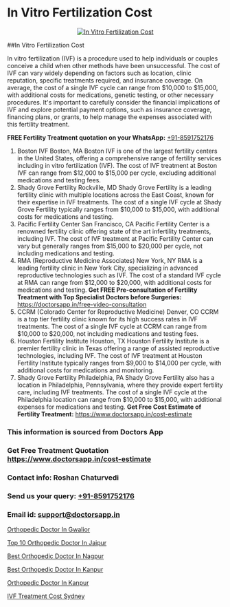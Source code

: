 # In Vitro Fertilization Cost

<p align="center">
  <a href="https://doctorsapp.in/treatment/male-infertility">
    <img src="https://doctorsapp.in/uploads/treatment_image/causes_male_infertility.jpg" alt="In Vitro Fertilization Cost">
  </a>
</p>
##In Vitro Fertilization Cost

In vitro fertilization (IVF) is a procedure used to help individuals or couples conceive a child when other methods have been unsuccessful. The cost of IVF can vary widely depending on factors such as location, clinic reputation, specific treatments required, and insurance coverage. On average, the cost of a single IVF cycle can range from $10,000 to $15,000, with additional costs for medications, genetic testing, or other necessary procedures. It's important to carefully consider the financial implications of IVF and explore potential payment options, such as insurance coverage, financing plans, or grants, to help manage the expenses associated with this fertility treatment.

**FREE Fertility Treatment quotation on your WhatsApp:**  [+91-8591752176](https://api.whatsapp.com/send?phone=8591752176)

1) Boston IVF   Boston, MA
Boston IVF is one of the largest fertility centers in the United States, offering a comprehensive range of fertility services including in vitro fertilization (IVF). The cost of IVF treatment at Boston IVF can range from $12,000 to $15,000 per cycle, excluding additional medications and testing fees.
2) Shady Grove Fertility   Rockville, MD
Shady Grove Fertility is a leading fertility clinic with multiple locations across the East Coast, known for their expertise in IVF treatments. The cost of a single IVF cycle at Shady Grove Fertility typically ranges from $10,000 to $15,000, with additional costs for medications and testing.
3) Pacific Fertility Center   San Francisco, CA
Pacific Fertility Center is a renowned fertility clinic offering state of the art infertility treatments, including IVF. The cost of IVF treatment at Pacific Fertility Center can vary but generally ranges from $15,000 to $20,000 per cycle, not including medications and testing.
4) RMA (Reproductive Medicine Associates)   New York, NY
RMA is a leading fertility clinic in New York City, specializing in advanced reproductive technologies such as IVF. The cost of a standard IVF cycle at RMA can range from $12,000 to $20,000, with additional costs for medications and testing.
**Get FREE Pre-consultation of Fertility Treatment with Top Specialist Doctors before Surgeries:** https://doctorsapp.in/free-video-consultation
5) CCRM (Colorado Center for Reproductive Medicine)   Denver, CO
CCRM is a top tier fertility clinic known for its high success rates in IVF treatments. The cost of a single IVF cycle at CCRM can range from $10,000 to $20,000, not including medications and testing fees.
6) Houston Fertility Institute   Houston, TX
Houston Fertility Institute is a premier fertility clinic in Texas offering a range of assisted reproductive technologies, including IVF. The cost of IVF treatment at Houston Fertility Institute typically ranges from $9,000 to $14,000 per cycle, with additional costs for medications and monitoring.
7) Shady Grove Fertility   Philadelphia, PA
Shady Grove Fertility also has a location in Philadelphia, Pennsylvania, where they provide expert fertility care, including IVF treatments. The cost of a single IVF cycle at the Philadelphia location can range from $10,000 to $15,000, with additional expenses for medications and testing.
**Get Free Cost Estimate of Fertility Treatment:** https://www.doctorsapp.in/cost-estimate

### This information is sourced from Doctors App 
### Get Free Treatment Quotation https://www.doctorsapp.in/cost-estimate
### Contact info: Roshan Chaturvedi 
### Send us your query: [+91-8591752176](https://api.whatsapp.com/send?phone=8591752176) 
### Email id: support@doctorsapp.in

[Orthopedic Doctor In Gwalior](https://www.linkedin.com/pulse/orthopedic-doctor-gwalior-doctorsapp-united-arab-emirates-zgzde?trackingId=p%2BE3RsY%2F959beI1KJZ%2BEvQ%3D%3D&lipi=urn%3Ali%3Apage%3Ad_flagship3_company_admin%3BSXrbBuk4SwWZ8nIcZ2zSvw%3D%3D)

[Top 10 Orthopedic Doctor In Jaipur](https://www.linkedin.com/pulse/top-10-orthopedic-doctor-jaipur-doctorsapp-dhaka-dgqoe?trackingId=VA7z6mL7NpAz5LK4SVy1CQ%3D%3D&lipi=urn%3Ali%3Apage%3Ad_flagship3_company_admin%3Bo%2BosOGJBSO63YocmsfjAZA%3D%3D)

[Best Orthopedic Doctor In Nagpur](https://medium.com/@vimalrana22/best-orthopedic-doctor-in-nagpur-828a7e80d2f9)

[Best Orthopedic Doctor In Kanpur](https://medium.com/@vimalrana22/best-orthopedic-doctor-in-kanpur-29a81a7eb859)

[Orthopedic Doctor In Kanpur](https://doctors-apps.github.io/doctorsapp/orthopedic-doctor-in-kanpur)

[IVF Treatment Cost Sydney](https://doctors-apps.github.io/doctorsapp/ivf-treatment-cost-sydney)

